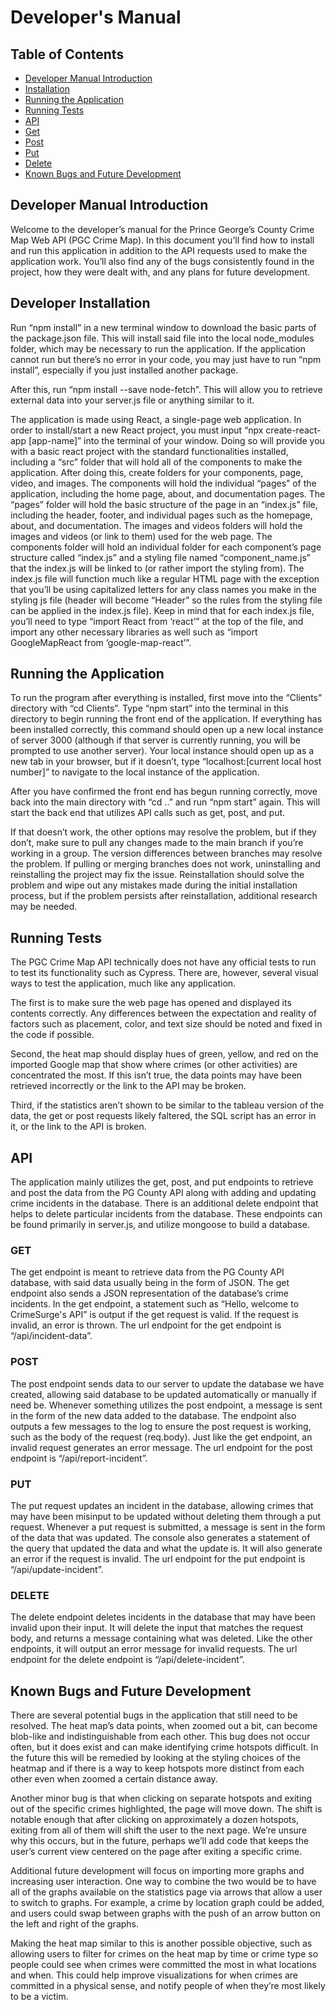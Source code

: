 <!-- Developer's Manual -->

# Developer's Manual

<!-- Developer Manual TABLE OF CONTENTS -->

## Table of Contents

- [Developer Manual Introduction ](#developer-manual-introduction)
- [Installation](#developer-installation)
- [Running the Application ](#running-the-application)
- [Running Tests](#running-tests)
- [API](#api)
- [Get](#get)
- [Post](#post)
- [Put](#put)
- [Delete](#delete)
- [Known Bugs and Future Development](#known-bugs-and-future-development)

## Developer Manual Introduction

Welcome to the developer’s manual for the Prince George’s County Crime Map Web API (PGC Crime Map). In this document you’ll find how to install and run this application in addition to the API requests used to make the application work. You’ll also find any of the bugs consistently found in the project, how they were dealt with, and any plans for future development.

## Developer Installation

Run “npm install” in a new terminal window to download the basic parts of the package.json file. This will install said file into the local node_modules folder, which may be necessary to run the application. If the application cannot run but there’s no error in your code, you may just have to run “npm install”, especially if you just installed another package.

After this, run “npm install --save node-fetch”. This will allow you to retrieve external data into your server.js file or anything similar to it.

The application is made using React, a single-page web application. In order to install/start a new React project, you must input “npx create-react-app [app-name]” into the terminal of your window. Doing so will provide you with a basic react project with the standard functionalities installed, including a “src” folder that will hold all of the components to make the application.
After doing this, create folders for your components, page, video, and images. The components will hold the individual “pages” of the application, including the home page, about, and documentation pages. The “pages” folder will hold the basic structure of the page in an “index.js” file, including the header, footer, and individual pages such as the homepage, about, and documentation. The images and videos folders will hold the images and videos (or link to them) used for the web page.
The components folder will hold an individual folder for each component’s page structure called “index.js” and a styling file named “component_name.js” that the index.js will be linked to (or rather import the styling from). The index.js file will function much like a regular HTML page with the exception that you’ll be using capitalized letters for any class names you make in the styling js file (header will become “Header” so the rules from the styling file can be applied in the index.js file). Keep in mind that for each index.js file, you’ll need to type “import React from ‘react’” at the top of the file, and import any other necessary libraries as well such as “import GoogleMapReact from ‘google-map-react’”.

<!-- The final component you’ll need to install is the sqlite functionality. Sqlite can be used to store data in a local database on the server, and can retrieve this data from APIs. In order to install sqlite on your local machine, run both “npm install --save sqlite3” and “npm install --save sqlite”. Note that you may also need to run “ “npm install sqlite sqlite3 --save”, but the first two commands should be enough.
After installing the sqlite libraries, the setup for your application should be completed. Next you may want to run the program to ensure that it works. -->

## Running the Application

To run the program after everything is installed, first move into the “Clients” directory with “cd Clients”. Type “npm start” into the terminal in this directory to begin running the front end of the application. If everything has been installed correctly, this command should open up a new local instance of server 3000 (although if that server is currently running, you will be prompted to use another server). Your local instance should open up as a new tab in your browser, but if it doesn’t, type “localhost:[current local host number]” to navigate to the local instance of the application.

After you have confirmed the front end has begun running correctly, move back into the main directory with “cd ..” and run “npm start” again. This will start the back end that utilizes API calls such as get, post, and put.

If that doesn’t work, the other options may resolve the problem, but if they don’t, make sure to pull any changes made to the main branch if you’re working in a group. The version differences between branches may resolve the problem. If pulling or merging branches does not work, uninstalling and reinstalling the project may fix the issue. Reinstallation should solve the problem and wipe out any mistakes made during the initial installation process, but if the problem persists after reinstallation, additional research may be needed.

## Running Tests

The PGC Crime Map API technically does not have any official tests to run to test its functionality such as Cypress. There are, however, several visual ways to test the application, much like any application.

The first is to make sure the web page has opened and displayed its contents correctly. Any differences between the expectation and reality of factors such as placement, color, and text size should be noted and fixed in the code if possible.

Second, the heat map should display hues of green, yellow, and red on the imported Google map that show where crimes (or other activities) are concentrated the most. If this isn’t true, the data points may have been retrieved incorrectly or the link to the API may be broken.

Third, if the statistics aren’t shown to be similar to the tableau version of the data, the get or post requests likely faltered, the SQL script has an error in it, or the link to the API is broken.

## API

The application mainly utilizes the get, post, and put endpoints to retrieve and post the data from the PG County API along with adding and updating crime incidents in the database. There is an additional delete endpoint that helps to delete particular incidents from the database. These endpoints can be found primarily in server.js, and utilize mongoose to build a database. 

### GET

The get endpoint is meant to retrieve data from the PG County API database, with said data usually being in the form of JSON. The get endpoint also sends a JSON representation of the database’s crime incidents. In the get endpoint, a statement such as “Hello, welcome to CrimeSurge's API” is output if the get request is valid. If the request is invalid, an error is thrown. The url endpoint for the get endpoint is “/api/incident-data”. 

### POST

The post endpoint sends data to our server to update the database we have created, allowing said database to be updated automatically or manually if need be. Whenever something utilizes the post endpoint, a message is sent in the form of the new data added to the database. The endpoint also outputs a few messages to the log to ensure the post request is working, such as the body of the request (req.body). Just like the get endpoint, an invalid request generates an error message. The url endpoint for the post endpoint is “/api/report-incident”. 

### PUT

The put request updates an incident in the database, allowing crimes that may have been misinput to be updated without deleting them through a put request. Whenever a put request is submitted, a message is sent in the form of the data that was updated. The console also generates a  statement of the query that updated the data and what the update is. It will also generate an error if the request is invalid. The url endpoint for the put endpoint is “/api/update-incident”. 

### DELETE

The delete endpoint deletes incidents in the database that may have been invalid upon their input. It will delete the input that matches the request body, and returns a message containing what was deleted. Like the other endpoints, it will output an error message for invalid requests. The url endpoint for the delete endpoint is “/api/delete-incident”. 

## Known Bugs and Future Development

There are several potential bugs in the application that still need to be resolved. The heat map’s data points, when zoomed out a bit, can become blob-like and indistinguishable from each other. This bug does not occur often, but it does exist and can make identifying crime hotspots difficult. In the future this will be remedied by looking at the styling choices of the heatmap and if there is a way to keep hotspots more distinct from each other even when zoomed a certain distance away.

Another minor bug is that when clicking on separate hotspots and exiting out of the specific crimes highlighted, the page will move down. The shift is notable enough that after clicking on approximately a dozen hotspots, exiting from all of them will shift the user to the next page. We’re unsure why this occurs, but in the future, perhaps we’ll add code that keeps the user’s current view centered on the page after exiting a specific crime. 

Additional future development will focus on importing more graphs and increasing user interaction. One way to combine the two would be to have all of the graphs available on the statistics page via arrows that allow a user to switch to graphs. For example, a crime by location graph could be added, and users could swap between graphs with the push of an arrow button on the left and right of the graphs.

Making the heat map similar to this is another possible objective, such as allowing users to filter for crimes on the heat map by time or crime type so people could see when crimes were committed the most in what locations and when. This could help improve visualizations for when crimes are committed in a physical sense, and notify people of when they’re most likely to be a victim. 